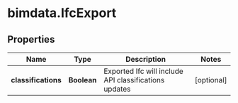 # bimdata.IfcExport

## Properties

Name | Type | Description | Notes
------------ | ------------- | ------------- | -------------
**classifications** | **Boolean** | Exported Ifc will include API classifications updates | [optional] 


